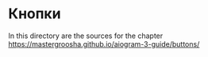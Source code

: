 # Кнопки

In this directory are the sources for the chapter https://mastergroosha.github.io/aiogram-3-guide/buttons/
